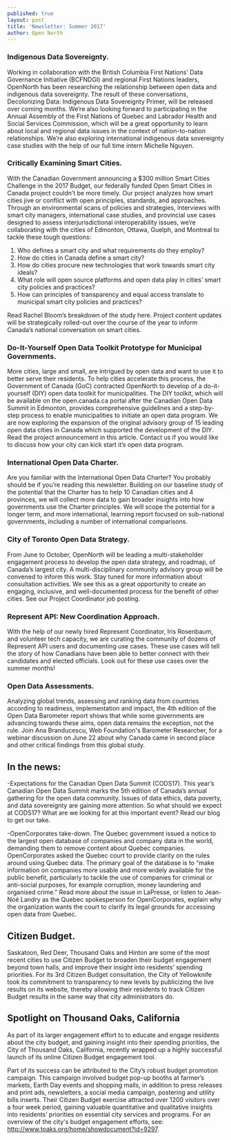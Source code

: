```yaml
---
published: true
layout: post
title: 'Newsletter: Summer 2017'
author: Open North
---
```

 
### Indigenous Data Sovereignty.
Working in collaboration with the British Columbia First Nations’ Data Governance Initiative (BCFNDGI) and regional First Nations leaders, OpenNorth has been researching the relationship between open data and indigenous data sovereignty. The result of these conversations, Decolonizing Data: Indigenous Data Sovereignty Primer, will be released over coming months. We’re also looking forward to participating in the Annual Assembly of the First Nations of Quebec and Labrador Health and Social Services Commission, which will be a great opportunity to learn about local and regional data issues in the context of nation-to-nation relationships. We’re also exploring international indigenous data sovereignty case studies with the help of our full time intern Michelle Nguyen. 
 
### Critically Examining Smart Cities.
With the Canadian Government announcing a $300 million Smart Cities Challenge in the 2017 Budget, our federally funded Open Smart Cities in Canada project couldn’t be more timely. Our project analyzes how smart cities jive or conflict with open principles, standards, and approaches. Through an environmental scans of policies and strategies, interviews with smart city managers, international case studies, and provincial use cases designed to assess interjurisdictional interoperability issues, we’re collaborating with the cities of Edmonton, Ottawa, Guelph, and Montreal to tackle these tough questions: 

1. Who defines a smart city and what requirements do they employ?
2. How do cities in Canada define a smart city?
3. How do cities procure new technologies that work towards smart city ideals?
4. What role will open source platforms and open data play in cities’ smart city policies and practices?
5. How can principles of transparency and equal access translate to municipal smart city policies and practices?

Read Rachel Bloom’s breakdown of the study here. Project content updates will be strategically rolled-out over the course of the year to inform Canada’s national conversation on smart cities. 
 
### Do-It-Yourself Open Data Toolkit Prototype for Municipal Governments. 
More cities, large and small, are intrigued by open data and want to use it to better serve their residents. To help cities accelerate this process, the Government of Canada (GoC) contracted OpenNorth to develop of a do-it-yourself (DIY) open data toolkit for municipalities. The DIY toolkit, which will be available on the open.canada.ca portal after the Canadian Open Data Summit in Edmonton, provides comprehensive guidelines and a step-by-step process to enable municipalities to initiate an open data program. We are now exploring the expansion of the original advisory group of 15 leading open data cities in Canada which supported the development of the DIY. Read the project announcement in this article. Contact us if you would like to discuss how your city can kick start it’s open data program. 
 
### International Open Data Charter. 
Are you familiar with the International Open Data Charter? You probably should be if you’re reading this newsletter. Building on our baseline study of the potential that the Charter has to help 10 Canadian cities and 4 provinces, we will collect more data to gain broader insights into how governments use the Charter principles. We will scope the potential for a longer term, and more international, learning report focused on sub-national governments, including a number of international comparisons. 
 
### City of Toronto Open Data Strategy.
From June to October, OpenNorth will be leading a multi-stakeholder engagement process to develop the open data strategy, and roadmap, of Canada’s largest city. A multi-disciplinary community advisory group will be convened to inform this work. Stay tuned for more information about consultation activities. We see this as a great opportunity to create an engaging, inclusive, and well-documented process for the benefit of other cities. See our Project Coordinator job posting. 
 
### Represent API: New Coordination Approach. 
With the help of our newly hired Represent Coordinator, Iris Rosenbaum, and volunteer tech capacity, we are curating the community of dozens of Represent API users and documenting use cases. These use cases will tell the story of how Canadians have been able to better connect with their candidates and elected officials. Look out for these use cases over the summer months! 
 
### Open Data Assessments. 
Analyzing global trends, assessing and ranking data from countries according to readiness, implementation and impact, the 4th edition of the Open Data Barometer report shows that while some governments are advancing towards these aims, open data remains the exception, not the rule. Join Ana Branducescu, Web Foundation's Barometer Researcher, for a webinar discussion on June 22 about why Canada came in second place and other critical findings from this global study.

## In the news:
 
-Expectations for the Canadian Open Data Summit (CODS17). This year’s Canadian Open Data Summit marks the 5th edition of Canada’s annual gathering for the open data community. Issues of data ethics, data poverty, and data sovereignty are gaining more attention. So what should we expect at CODS17? What are we looking for at this important event? Read our blog to get our take. 

-OpenCorporates take-down. The Quebec government issued a notice to the largest open database of companies and company data in the world, demanding them to remove content about Quebec companies. OpenCorporates asked the Quebec court to provide clarity on the rules around using Quebec data. The primary goal of the database is to “make information on companies more usable and more widely available for the public benefit, particularly to tackle the use of companies for criminal or anti-social purposes, for example corruption, money laundering and organised crime.” Read more about the issue in LaPresse, or listen to Jean-Noé Landry as the Quebec spokesperson for OpenCorporates, explain why the organization wants the court to clarify its legal grounds for accessing open data from Quebec.
 
## Citizen Budget. 
Saskatoon, Red Deer, Thousand Oaks and Hinton are some of the most recent cities to use Citizen Budget to broaden their budget engagement beyond town halls, and improve their insight into residents’ spending priorities. For its 3rd Citizen Budget consultation, the City of Yellowknife took its commitment to transparency to new levels by publicizing the live results on its website, thereby allowing their residents to track Citizen Budget results in the same way that city administrators do. 
 
## Spotlight on Thousand Oaks, California
As part of its larger engagement effort to to educate and engage residents about the city budget, and gaining insight into their spending priorities, the City of Thousand Oaks, California, recently wrapped up a highly successful launch of its online Citizen Budget engagement tool.  
 
Part of its success can be attributed to the City’s robust budget promotion campaign. This campaign involved budget pop-up booths at farmer’s markets, Earth Day events and shopping malls, in addition to press releases and print ads, newsletters, a social media campaign, postering and utility bills inserts. Their Citizen Budget exercise attracted over 1200 visitors over a four week period, gaining valuable quantitative and qualitative insights into residents’ priorities on essential city services and programs. For an overview of the city's budget engagement efforts, see:  http://www.toaks.org/home/showdocument?id=9297.
